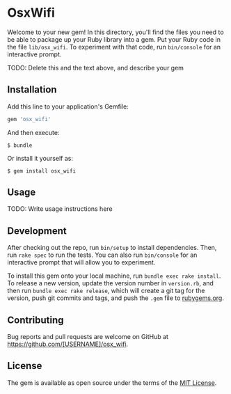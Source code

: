 # OsxWifi

Welcome to your new gem! In this directory, you'll find the files you need to be able to package up your Ruby library into a gem. Put your Ruby code in the file `lib/osx_wifi`. To experiment with that code, run `bin/console` for an interactive prompt.

TODO: Delete this and the text above, and describe your gem

## Installation

Add this line to your application's Gemfile:

```ruby
gem 'osx_wifi'
```

And then execute:

    $ bundle

Or install it yourself as:

    $ gem install osx_wifi

## Usage

TODO: Write usage instructions here

## Development

After checking out the repo, run `bin/setup` to install dependencies. Then, run `rake spec` to run the tests. You can also run `bin/console` for an interactive prompt that will allow you to experiment.

To install this gem onto your local machine, run `bundle exec rake install`. To release a new version, update the version number in `version.rb`, and then run `bundle exec rake release`, which will create a git tag for the version, push git commits and tags, and push the `.gem` file to [rubygems.org](https://rubygems.org).

## Contributing

Bug reports and pull requests are welcome on GitHub at https://github.com/[USERNAME]/osx_wifi.


## License

The gem is available as open source under the terms of the [MIT License](http://opensource.org/licenses/MIT).

